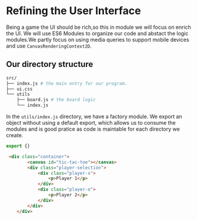 # Refining the User Interface
Being a game the UI should be rich,so this in module we will focus on enrich the UI.
We will use ES6 Modules to organize our code and abstact the logic modules.We partly focus on using media queries to support mobile devices and use `CanvasRenderingContext2D`.

## Our directory structure
```bash
src/
├── index.js # the main entry for our program.
├── ui.css
└── utils
    ├── board.js # the board logic
    └── index.js
```
In the `utils/index.js` directory, we have a factory module. We export an object without using a default export, which allows us to consume the modules and is good pratice as code is maintable for each directory we create.

```js
export {} 
```

```html
 <div class="container">
        <canvas id="tic-tac-toe"></canvas>
        <div class="player-selection">
            <div class="player-x">
                <p>Player 1</p>
            </div>
            <div class="player-o">
                <p>Player 2</p>
            </div>
        </div>
    </div>
```